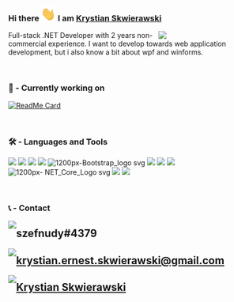 ### Hi there <img src="https://raw.githubusercontent.com/ABSphreak/ABSphreak/master/gifs/Hi.gif" width="30px"> I am [Krystian Skwierawski](https://github.com/KrystianSkwierawski)

<img align='right' src='https://user-images.githubusercontent.com/5713670/87202985-820dcb80-c2b6-11ea-9f56-7ec461c497c3.gif' width='200"'>

<div>
 <p>
Full-stack .NET Developer with 2 years non-commercial experience. I want to develop towards web application development, but i also know a bit about wpf and winforms. 
</p>
</div>

<br/>

### 👷 - Currently working on

[![ReadMe Card](https://github-readme-stats.vercel.app/api/pin/?username=KrystianSkwierawski&repo=MyPortfolio)](https://github.com/KrystianSkwierawski/MyPortfolio)


<br/>

### 🛠 - Languages and Tools
<a href="https://icons8.com/icon/55251/c-sharp-logo"><img src="https://img.icons8.com/color/48/000000/c-sharp-logo.png"/></a>
<a href="https://icons8.com/icon/108784/javascript"><img src="https://img.icons8.com/color/48/000000/javascript.png"/></a>
<a href="https://icons8.com/icon/20909/html-5"><img src="https://img.icons8.com/color/48/000000/html-5.png"/></a>
<a href="https://icons8.com/icon/21278/css3"><img src="https://img.icons8.com/color/48/000000/css3.png"/></a>
![1200px-Bootstrap_logo svg](https://user-images.githubusercontent.com/52860350/88174288-58449500-cc24-11ea-9140-ac123bc5da02.png)
<a href="https://icons8.com/icon/ezj3zaVtImPg/visual-studio-2019"><img src="https://img.icons8.com/fluent/48/000000/visual-studio-2019.png"/></a>
<a href="https://icons8.com/icon/laYYF3dV0Iew/microsoft-sql-server"><img src="https://img.icons8.com/color/48/000000/microsoft-sql-server.png"/></a>
<a href="https://icons8.com/icon/20906/git"><img src="https://img.icons8.com/color/48/000000/git.png"/></a>
![1200px- NET_Core_Logo svg](https://user-images.githubusercontent.com/52860350/88170559-31836000-cc1e-11ea-8cdc-7583ec404c93.png)
<a href="https://icons8.com/icons/set/sass"><img src="https://img.icons8.com/color/48/000000/sass.png"/></a>
<a href="https://icons8.com/icon/uJM6fQYqDaZK/typescript"><img src="https://img.icons8.com/color/48/000000/typescript.png"/></a>


<br/>

### 📞 - Contact

<a href="https://icons8.com/icon/30888/discord"><img src="https://img.icons8.com/ios-filled/50/000000/discord-logo.png" align="left" /></a> <h2 align="left" > szefnudy#4379</h2>

<a href="https://icons8.com/icon/ho8QlOYvMuG3/gmail"><img src="https://img.icons8.com/fluent/48/000000/gmail.png" align="left" /></a> <h2 align="left" > krystian.ernest.skwierawski@gmail.com</h2>

<a href="https://icons8.com/icon/13930/linkedinl"><img src="https://img.icons8.com/color/48/000000/linkedin.png" align="left" /></a>
<a href="https://www.linkedin.com/in/krystian-skwierawski/" ><h2 align="left">Krystian Skwierawski</h2></a>
 



